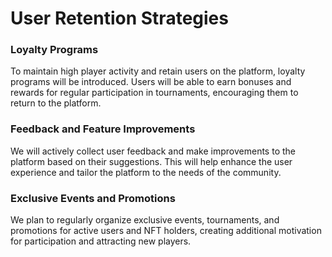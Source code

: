 # User Retention Strategies

### Loyalty Programs&#x20;

To maintain high player activity and retain users on the platform, loyalty programs will be introduced. Users will be able to earn bonuses and rewards for regular participation in tournaments, encouraging them to return to the platform.

### Feedback and Feature Improvements&#x20;

We will actively collect user feedback and make improvements to the platform based on their suggestions. This will help enhance the user experience and tailor the platform to the needs of the community.

### Exclusive Events and Promotions

We plan to regularly organize exclusive events, tournaments, and promotions for active users and NFT holders, creating additional motivation for participation and attracting new players.

